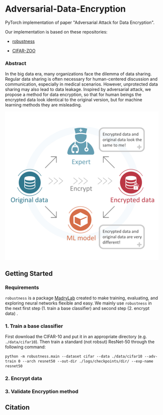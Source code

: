 # Adversarial-Data-Encryption

PyTorch implementation of paper "Adversarial Attack for Data Encryption".

Our implementation is based on these repositories:

- [robustness](https://github.com/MadryLab/robustness)

- [CIFAR-ZOO](https://github.com/BIGBALLON/CIFAR-ZOO)

### Abstract

In the big data era, many organizations face the dilemma of data sharing. Regular data sharing is often necessary  for human-centered discussion and communication, especially in medical scenarios. 
However, unprotected data sharing may also lead to  data leakage. Inspired by adversarial attack, 
we propose a method for data encryption, so that for human beings the encrypted data look identical to the original version,  but for machine learning methods they are misleading.

<img src="https://github.com/Alxead/Adversarial-Data-Encryption/blob/master/images/mainfig.png" width="600" alt="mainfig"/>





## Getting Started

### Requirements

`robustness` is a package [MadryLab](http://madry-lab.ml/) created to make training, evaluating, and exploring neural networks flexible and easy.  We mainly use `robustness` in the next first step (1. train a base classifier) and second step (2. encrypt data) .



### 1. Train a base classifier

First download the CIFAR-10 and put it in an appropriate directory (e.g.  ``./data/cifar10``). Then train a standard (not robsut) ResNet-50 through the following command:

```
python -m robustness.main --dataset cifar --data ./data/cifar10 --adv-train 0 --arch resnet50 --out-dir ./logs/checkpoints/dir/ --exp-name resnet50
```



### 2. Encrypt data



### 3. Validate Encryption method





## Citation

